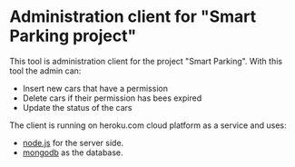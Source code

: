 
# Administration client for "Smart Parking project" 

This tool is administration client for the project "Smart Parking". 
With this tool the admin can:

 - Insert new cars that have a permission
 - Delete cars if their permission has bees expired
 - Update the status of the cars 

The client is running on heroku.com cloud platform as a service and uses:
* [node.js](https://nodejs.org) for the server side.
* [mongodb](www.mongodb.com) as the database.
